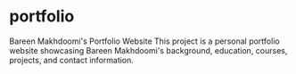 # portfolio


Bareen Makhdoomi's Portfolio Website
This project is a personal portfolio website showcasing Bareen Makhdoomi's background, education, courses, projects, and contact information.
